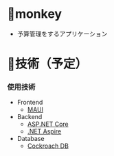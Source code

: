 # 🐒monkey

- 予算管理をするアプリケーション

# 🧭技術（予定）
### 使用技術
- Frontend
  - [MAUI](https://learn.microsoft.com/ja-jp/dotnet/maui/?view=net-maui-8.0)
- Backend
  - [ASP.NET Core](https://dotnet.microsoft.com/ja-jp/apps/aspnet)
  - [.NET Aspire](https://learn.microsoft.com/ja-jp/dotnet/aspire/)
- Database
  - [Cockroach DB](https://cockroachlabs.cloud/)
